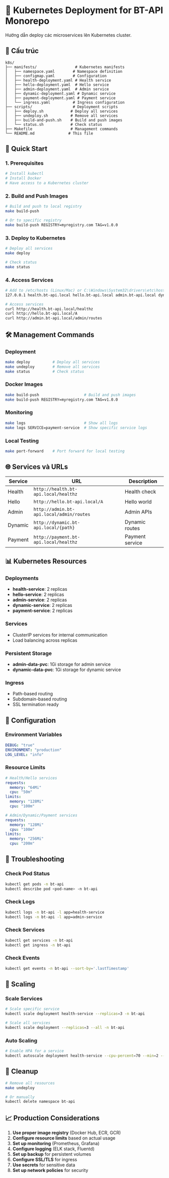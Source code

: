 # 🚀 Kubernetes Deployment for BT-API Monorepo

Hướng dẫn deploy các microservices lên Kubernetes cluster.

## 📂 Cấu trúc

```
k8s/
├── manifests/                 # Kubernetes manifests
│   ├── namespace.yaml        # Namespace definition
│   ├── configmap.yaml        # Configuration
│   ├── health-deployment.yaml # Health service
│   ├── hello-deployment.yaml  # Hello service
│   ├── admin-deployment.yaml  # Admin service
│   ├── dynamic-deployment.yaml # Dynamic service
│   ├── payment-deployment.yaml # Payment service
│   └── ingress.yaml          # Ingress configuration
├── scripts/                  # Deployment scripts
│   ├── deploy.sh            # Deploy all services
│   ├── undeploy.sh          # Remove all services
│   ├── build-and-push.sh    # Build and push images
│   └── status.sh            # Check status
├── Makefile                 # Management commands
└── README.md               # This file
```

## 🚀 Quick Start

### 1. **Prerequisites**

```bash
# Install kubectl
# Install Docker
# Have access to a Kubernetes cluster
```

### 2. **Build and Push Images**

```bash
# Build and push to local registry
make build-push

# Or to specific registry
make build-push REGISTRY=myregistry.com TAG=v1.0.0
```

### 3. **Deploy to Kubernetes**

```bash
# Deploy all services
make deploy

# Check status
make status
```

### 4. **Access Services**

```bash
# Add to /etc/hosts (Linux/Mac) or C:\Windows\System32\drivers\etc\hosts (Windows)
127.0.0.1 health.bt-api.local hello.bt-api.local admin.bt-api.local dynamic.bt-api.local payment.bt-api.local

# Access services
curl http://health.bt-api.local/healthz
curl http://hello.bt-api.local/A
curl http://admin.bt-api.local/admin/routes
```

## 🛠️ Management Commands

### **Deployment**
```bash
make deploy          # Deploy all services
make undeploy        # Remove all services
make status          # Check status
```

### **Docker Images**
```bash
make build-push                    # Build and push images
make build-push REGISTRY=myregistry.com TAG=v1.0.0
```

### **Monitoring**
```bash
make logs                          # Show all logs
make logs SERVICE=payment-service  # Show specific service logs
```

### **Local Testing**
```bash
make port-forward    # Port forward for local testing
```

## 🌐 Services và URLs

| Service | URL | Description |
|---------|-----|-------------|
| Health | `http://health.bt-api.local/healthz` | Health check |
| Hello | `http://hello.bt-api.local/A` | Hello world |
| Admin | `http://admin.bt-api.local/admin/routes` | Admin APIs |
| Dynamic | `http://dynamic.bt-api.local/{path}` | Dynamic routes |
| Payment | `http://payment.bt-api.local/healthz` | Payment service |

## 📊 Kubernetes Resources

### **Deployments**
- **health-service**: 2 replicas
- **hello-service**: 2 replicas  
- **admin-service**: 2 replicas
- **dynamic-service**: 2 replicas
- **payment-service**: 2 replicas

### **Services**
- ClusterIP services for internal communication
- Load balancing across replicas

### **Persistent Storage**
- **admin-data-pvc**: 1Gi storage for admin service
- **dynamic-data-pvc**: 1Gi storage for dynamic service

### **Ingress**
- Path-based routing
- Subdomain-based routing
- SSL termination ready

## 🔧 Configuration

### **Environment Variables**
```yaml
DEBUG: "true"
ENVIRONMENT: "production"
LOG_LEVEL: "info"
```

### **Resource Limits**
```yaml
# Health/Hello services
requests:
  memory: "64Mi"
  cpu: "50m"
limits:
  memory: "128Mi"
  cpu: "100m"

# Admin/Dynamic/Payment services
requests:
  memory: "128Mi"
  cpu: "100m"
limits:
  memory: "256Mi"
  cpu: "200m"
```

## 🚨 Troubleshooting

### **Check Pod Status**
```bash
kubectl get pods -n bt-api
kubectl describe pod <pod-name> -n bt-api
```

### **Check Logs**
```bash
kubectl logs -n bt-api -l app=health-service
kubectl logs -n bt-api -l app=admin-service
```

### **Check Services**
```bash
kubectl get services -n bt-api
kubectl get ingress -n bt-api
```

### **Check Events**
```bash
kubectl get events -n bt-api --sort-by='.lastTimestamp'
```

## 🔄 Scaling

### **Scale Services**
```bash
# Scale specific service
kubectl scale deployment health-service --replicas=3 -n bt-api

# Scale all services
kubectl scale deployment --replicas=3 --all -n bt-api
```

### **Auto Scaling**
```bash
# Enable HPA for a service
kubectl autoscale deployment health-service --cpu-percent=70 --min=2 --max=10 -n bt-api
```

## 🧹 Cleanup

```bash
# Remove all resources
make undeploy

# Or manually
kubectl delete namespace bt-api
```

## 📈 Production Considerations

1. **Use proper image registry** (Docker Hub, ECR, GCR)
2. **Configure resource limits** based on actual usage
3. **Set up monitoring** (Prometheus, Grafana)
4. **Configure logging** (ELK stack, Fluentd)
5. **Set up backup** for persistent volumes
6. **Configure SSL/TLS** for ingress
7. **Use secrets** for sensitive data
8. **Set up network policies** for security
